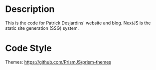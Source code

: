 # Description

This is the code for Patrick Desjardins' website and blog. NextJS is the static site generation (SSG) system.

# Code Style

Themes: https://github.com/PrismJS/prism-themes
